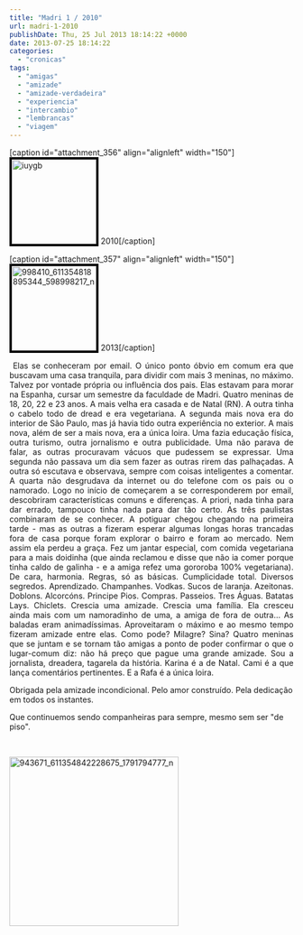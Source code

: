 ```yaml
---
title: "Madri 1 / 2010"
url: madri-1-2010
publishDate: Thu, 25 Jul 2013 18:14:22 +0000
date: 2013-07-25 18:14:22
categories: 
  - "cronicas"
tags: 
  - "amigas"
  - "amizade"
  - "amizade-verdadeira"
  - "experiencia"
  - "intercambio"
  - "lembrancas"
  - "viagem"
---
```

[caption id="attachment_356" align="alignleft" width="150"]<img class="size-thumbnail wp-image-356 " style="border: 4px solid black;" alt="iuygb" src="http://gabi.anoluz.net/wp-content/uploads/2013/07/iuygb-150x150.jpg" width="150" height="150" /> 2010[/caption]

[caption id="attachment_357" align="alignleft" width="150"]<img class="size-thumbnail wp-image-361" style="border: 4px solid black;" alt="998410_611354818895344_598998217_n" src="http://gabi.anoluz.net/wp-content/uploads/2013/07/998410_611354818895344_598998217_n-150x150.jpg" width="150" height="150" /> 2013[/caption]
<p align="justify"> Elas se conheceram por email. O único ponto óbvio em comum era que buscavam uma casa tranquila, para dividir com mais 3 meninas, no máximo. Talvez por vontade própria ou influência dos pais. Elas estavam para morar na Espanha, cursar um semestre da faculdade de Madri. Quatro meninas de 18, 20, 22 e 23 anos. A mais velha era casada e de Natal (RN). A outra tinha o cabelo todo de dread e era vegetariana. A segunda mais nova era do interior de São Paulo, mas já havia tido outra experiência no exterior. A mais nova, além de ser a mais nova, era a única loira. Uma fazia educação física, outra turismo, outra jornalismo e outra publicidade. Uma não parava de falar, as outras procuravam vácuos que pudessem se expressar. Uma segunda não passava um dia sem fazer as outras rirem das palhaçadas. A outra só escutava e observava, sempre com coisas inteligentes a comentar. A quarta não desgrudava da internet ou do telefone com os pais ou o namorado. Logo no início de começarem a se corresponderem por email, descobriram características comuns e diferenças. A priori, nada tinha para dar errado, tampouco tinha nada para dar tão certo. As três paulistas combinaram de se conhecer. A potiguar chegou chegando na primeira tarde - mas as outras a fizeram esperar algumas longas horas trancadas fora de casa porque foram explorar o bairro e foram ao mercado. Nem assim ela perdeu a graça. Fez um jantar especial, com comida vegetariana para a mais doidinha (que ainda reclamou e disse que não ia comer porque tinha caldo de galinha - e a amiga refez uma gororoba 100% vegetariana). De cara, harmonia. Regras, só as básicas. Cumplicidade total. Diversos segredos. Aprendizado. Champanhes. Vodkas. Sucos de laranja. Azeitonas. Doblons. Alcorcóns. Principe Pios. Compras. Passeios. Tres Águas. Batatas Lays. Chiclets. Crescia uma amizade. Crescia uma família. Ela cresceu ainda mais com um namoradinho de uma, a amiga de fora de outra... As baladas eram animadíssimas. Aproveitaram o máximo e ao mesmo tempo fizeram amizade entre elas. Como pode? Milagre? Sina? Quatro meninas que se juntam e se tornam tão amigas a ponto de poder confirmar o que o lugar-comum diz: não há preço que pague uma grande amizade. Sou a jornalista, dreadera, tagarela da história. Karina é a de Natal. Cami é a que lança comentários pertinentes. E a Rafa é a única loira.</p>
Obrigada pela amizade incondicional. Pelo amor construído. Pela dedicação em todos os instantes.

Que continuemos sendo companheiras para sempre, mesmo sem ser "de piso".

&nbsp;

<img class="size-medium wp-image-357 aligncenter" alt="943671_611354842228675_1791794777_n" src="http://gabi.anoluz.net/wp-content/uploads/2013/07/943671_611354842228675_1791794777_n-300x300.jpg" width="300" height="300" />
